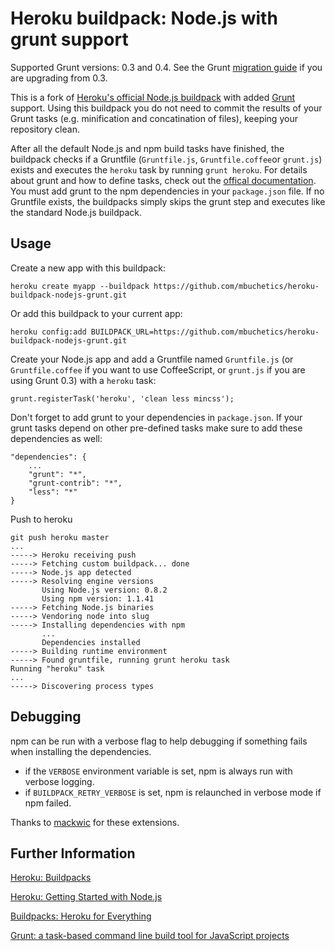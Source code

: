 Heroku buildpack: Node.js with grunt support
============================================

Supported Grunt versions: 0.3 and 0.4.
See the Grunt [migration guide](https://github.com/gruntjs/grunt/wiki/Upgrading-from-0.3-to-0.4) if you are upgrading from 0.3.

This is a fork of [Heroku's official Node.js buildpack](https://github.com/heroku/heroku-buildpack-nodejs) with added [Grunt](http://gruntjs.com/) support.
Using this buildpack you do not need to commit the results of your Grunt tasks (e.g. minification and concatination of files), keeping your repository clean.

After all the default Node.js and npm build tasks have finished, the buildpack checks if a Gruntfile (`Gruntfile.js`, `Gruntfile.coffee`or `grunt.js`) exists and executes the `heroku` task by running `grunt heroku`. For details about grunt and how to define tasks, check out the [offical documentation](http://gruntjs.com/getting-started). You must add grunt to the npm dependencies in your `package.json` file.
If no Gruntfile exists, the buildpacks simply skips the grunt step and executes like the standard Node.js buildpack.

Usage
-----

Create a new app with this buildpack:

    heroku create myapp --buildpack https://github.com/mbuchetics/heroku-buildpack-nodejs-grunt.git

Or add this buildpack to your current app:

    heroku config:add BUILDPACK_URL=https://github.com/mbuchetics/heroku-buildpack-nodejs-grunt.git

Create your Node.js app and add a Gruntfile named  `Gruntfile.js` (or `Gruntfile.coffee` if you want to use CoffeeScript, or `grunt.js` if you are using Grunt 0.3) with a `heroku` task:

    grunt.registerTask('heroku', 'clean less mincss');
    
Don't forget to add grunt to your dependencies in `package.json`. If your grunt tasks depend on other pre-defined tasks make sure to add these dependencies as well:

    "dependencies": {
        ...
        "grunt": "*",
        "grunt-contrib": "*",
        "less": "*"
    }

Push to heroku

    git push heroku master
    ...
    -----> Heroku receiving push
    -----> Fetching custom buildpack... done
    -----> Node.js app detected
    -----> Resolving engine versions
           Using Node.js version: 0.8.2
           Using npm version: 1.1.41
    -----> Fetching Node.js binaries
    -----> Vendoring node into slug
    -----> Installing dependencies with npm
           ...
           Dependencies installed
    -----> Building runtime environment
    -----> Found gruntfile, running grunt heroku task
    Running "heroku" task
    ...
    -----> Discovering process types
    
Debugging
---------

npm can be run with a verbose flag to help debugging if something fails when installing the dependencies. 

* if the `VERBOSE` environment variable is set, npm is always run with verbose logging.
* if `BUILDPACK_RETRY_VERBOSE` is set, npm is relaunched in verbose mode if npm failed.

Thanks to [mackwic](https://github.com/mackwic) for these extensions.

Further Information
-------------------

[Heroku: Buildpacks](https://devcenter.heroku.com/articles/buildpacks)

[Heroku: Getting Started with Node.js](https://devcenter.heroku.com/articles/nodejs)

[Buildpacks: Heroku for Everything](http://blog.heroku.com/archives/2012/7/17/buildpacks/)

[Grunt: a task-based command line build tool for JavaScript projects](http://gruntjs.com/)
